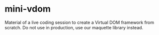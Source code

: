 # mini-vdom
Material of a live coding session to create a Virtual DOM framework from scratch. Do not use in production, use our maquette library instead.
